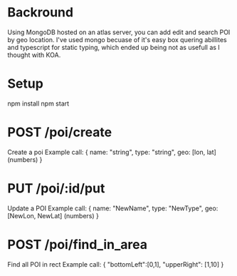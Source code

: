 # Backround
Using MongoDB hosted on an atlas server, you can add edit and search POI by geo location.
I've used mongo becuase of it's easy box quering abillites and typescript for static typing, which ended up being not as usefull as I thought with KOA.

# Setup
npm install
npm start

# POST /poi/create
Create a poi
Example call:
{
name: "string",
type: "string",
geo: [lon, lat] (numbers)
}

# PUT /poi/:id/put
Update a POI
Example call:
{
name: "NewName",
type: "NewType",
geo: [NewLon, NewLat] (numbers)
}

# POST /poi/find_in_area
Find all POI in rect
Example call: 
{
"bottomLeft":[0,1],
"upperRight": [1,10]
}
